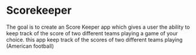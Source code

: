 # Scorekeeper
The goal is to create an Score Keeper app which gives a user the ability to keep track of the score of
two different teams playing a game of your choice.
this app keep track of the scores of two different teams playing (American football)

